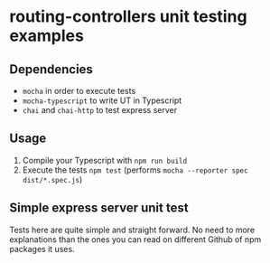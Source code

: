 # routing-controllers unit testing examples

## Dependencies
* `mocha` in order to execute tests
* `mocha-typescript` to write UT in Typescript
* `chai` and `chai-http` to test express server

## Usage
1. Compile your Typescript with `npm run build`
2. Execute the tests `npm test` (performs `mocha --reporter spec dist/*.spec.js`)

## Simple express server unit test
Tests here are quite simple and straight forward. No need to more explanations than the ones you can read on different Github of npm packages it uses.